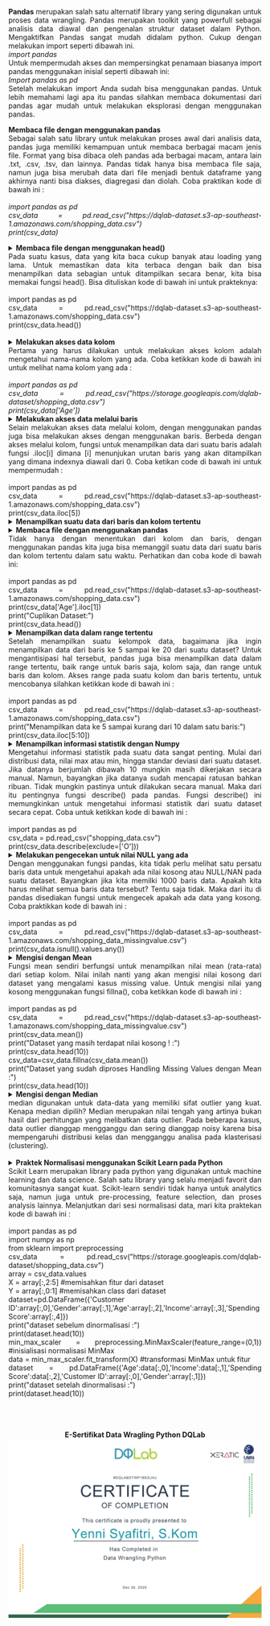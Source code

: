 <p align="justify"><b>Pandas</b> merupakan salah satu alternatif library yang sering digunakan untuk proses data wrangling. 
Pandas merupakan toolkit yang powerfull sebagai analisis data diawal dan pengenalan struktur dataset dalam Python. 
Mengaktifkan Pandas sangat mudah didalam python. Cukup dengan melakukan import seperti dibawah ini.</br>
<i>import pandas</i></br>
Untuk mempermudah akses dan mempersingkat penamaan biasanya import pandas menggunakan inisial seperti dibawah ini:</br>
<i>Import pandas as pd</i></br>
Setelah melakukan import Anda sudah bisa menggunakan pandas. Untuk lebih memahami lagi apa itu pandas silahkan membaca dokumentasi dari pandas agar mudah untuk melakukan eksplorasi dengan menggunakan pandas.</p>

<p align="justify"><b>Membaca file dengan menggunakan pandas</b></br>Sebagai salah satu library untuk melakukan proses awal dari analisis data, pandas juga memiliki kemampuan untuk membaca berbagai macam jenis file. Format yang bisa dibaca oleh pandas ada berbagai macam, antara lain .txt, .csv, .tsv, dan lainnya. Pandas tidak hanya bisa membaca file saja, namun juga bisa merubah data dari file menjadi bentuk dataframe yang akhirnya nanti bisa diakses, diagregasi dan diolah. Coba praktikan kode di bawah ini :</br></br>
<i>import pandas as pd </br>
csv_data = pd.read_csv("https://dqlab-dataset.s3-ap-southeast-1.amazonaws.com/shopping_data.csv")</br>
print(csv_data)	</i></p>


<details> <summary align="justify"><b>Membaca file dengan menggunakan head()</b></br>Pada suatu kasus, data yang kita baca cukup banyak atau loading yang lama. Untuk memastikan data kita terbaca dengan baik dan bisa menampilkan data sebagian untuk ditampilkan secara benar, kita bisa memakai fungsi head(). Bisa dituliskan kode di bawah ini untuk prakteknya:</br></br>import pandas as pd</br>
csv_data = pd.read_csv("https://dqlab-dataset.s3-ap-southeast-1.amazonaws.com/shopping_data.csv")</br>
print(csv_data.head()) </br> </br>
</summary><table align="justify"><i></br>Output : </br></i>
<tr><td></td><td>CustomerID </td><td>Genre</td><td>Age</td><td>Annual Income(k$)</td> <td>Spending Score (1-100)</td></tr>
<tr><td>0</td><td>1</td><td>Male</td><td>19</td><td>15</td><td>39</td></tr>
<tr><td>1</td><td>2</td><td>Male </td><td>21</td><td>15</td><td>81</td></tr>
<tr><td>2</td><td>3</td><td>Female </td><td>20</td><td>16 </td><td>6</td></tr>
<tr><td>3</td><td>4</td><td>Female </td><td>23</td><td>16 </td><td>77</td></tr>
<</br>
  </table></details>

<details> <summary align="justify"><b>Melakukan akses data kolom</b></br>Pertama yang harus dilakukan untuk melakukan akses kolom adalah mengetahui nama-nama kolom yang ada. Coba ketikkan kode di bawah ini untuk melihat nama kolom yang ada :</br></br><i>import pandas as pd</br>
csv_data = pd.read_csv("https://storage.googleapis.com/dqlab-dataset/shopping_data.csv")</br>
print(csv_data['Age'])</i>
</summary><table align="justify"><i></br>Output : </br></i>
<tr><td>0  </td><td>    19</td></tr>
<tr><td>1  </td><td>    21</td></tr>
<tr><td>2   </td><td>   20</td></tr>
<tr><td>3   </td><td>   23</td></tr>
<tr><td>4  </td><td>    31</td></tr>
<tr><td>5   </td><td>   22</td></tr>
<tr><td>6  </td><td>    35</td></tr>
<tr><td>7  </td><td>    23</td></tr>
<tr><td>8  </td><td>    64</td></tr>
<tr><td>9   </td><td>   30</td></tr>
<tr><td>10  </td><td>   67</td></tr>
<tr><td>11  </td><td>   35</td></tr>
<tr><td>12  </td><td>   58</td></tr>
<tr><td>13  </td><td>   24</td></tr>
<tr><td>14   </td><td>  37</td></tr>
<tr><td>15   </td><td>  22</td></tr>
<tr><td>16  </td><td>   35</td></tr>
<tr><td>17  </td><td>   20</td></tr>
<tr><td>18  </td><td>   52</td></tr>
<tr><td>19  </td><td>   35</td></tr>
<tr><td>20  </td><td>   35</td></tr>
<tr><td>21  </td><td>   25</td></tr>
<tr><td>22  </td><td>   46</td></tr>
<tr><td>23  </td><td>   31</td></tr>
<tr><td>24  </td><td>   54</td></tr>
<tr><td>25  </td><td>   29</td></tr>
<tr><td>26  </td><td>   45</td></tr>
<tr><td>27  </td><td>   35</td></tr>
<tr><td>28  </td><td>   40</td></tr>
<tr><td>29  </td><td>   23</td></tr>
<tr><td>    </td><td>   ..</td></tr>
<tr><td>170  </td><td>  40</td></tr>
<tr><td>171  </td><td>  28</td></tr>
<tr><td>172  </td><td>  36</td></tr>
<tr><td>173 </td><td>   36</td></tr>
<tr><td>174 </td><td>   52</td></tr>
<tr><td>175 </td><td>   30</td></tr>
<tr><td>176 </td><td>   58</td></tr>
<tr><td>177 </td><td>   27</td></tr>
<tr><td>178 </td><td>   59</td></tr>
<tr><td>179 </td><td>   35</td></tr>
<tr><td>180 </td><td>   37</td></tr>
<tr><td>181  </td><td>  32</td></tr>
<tr><td>182  </td><td>  46</td></tr>
<tr><td>183  </td><td>  29</td></tr>
<tr><td>184  </td><td>  41</td></tr>
<tr><td>185 </td><td>   30</td></tr>
<tr><td>186  </td><td>  54</td></tr>
<tr><td>187  </td><td>  28</td></tr>
<tr><td>188  </td><td>  41</td></tr>
<tr><td>189  </td><td>  36</td></tr>
<tr><td>190 </td><td>   34</td></tr>
<tr><td>191 </td><td>   32</td></tr>
<tr><td>192 </td><td>   33</td></tr>
<tr><td>193 </td><td>   38</td></tr>
<tr><td>194 </td><td>   47</td></tr>
<tr><td>195 </td><td>   35</td></tr>
<tr><td>196 </td><td>   45</td></tr>
<tr><td>197 </td><td>   32</td></tr>
<tr><td>198 </td><td>   32</td></tr>
<tr><td>199 </td><td>   30</td></tr></br>
Name: Age, Length: 200, dtype: int64
</table></details>

<details> <summary align="justify"><b>Melakukan akses data melalui baris</b></br>Selain melakukan akses data melalui kolom, dengan menggunakan pandas juga bisa melakukan akses dengan menggunakan baris. Berbeda dengan akses melalui kolom, fungsi untuk menampilkan data dari suatu baris adalah fungsi .iloc[i] dimana [i] menunjukan urutan baris yang akan ditampilkan yang dimana indexnya diawali dari 0. Coba ketikan code di bawah ini untuk mempermudah : </br></br>import pandas as pd</br>
csv_data = pd.read_csv("https://dqlab-dataset.s3-ap-southeast-1.amazonaws.com/shopping_data.csv")</br>
print(csv_data.iloc[5])	
</summary><table align="justify"><i></br>Output : </br></i>
<tr><td>CustomerID    </td><td>                 6</td></tr>
<tr><td>Genre         </td><td>            Female</td></tr>
<tr><td>Age           </td><td>                22</td></tr>
<tr><td>Annual Income (k$)    </td><td>        17</td></tr>
<tr><td>Spending Score (1-100)  </td><td>      76</td></tr></br>
<tr><td>Name: 5 </td><td> dtype: object
</table></details>

<details> <summary align="justify"><b>Menampilkan suatu data dari baris dan kolom tertentu</b></br>
</summary><table align="justify"><i>Output : </br>25</br>
Academy DQLab</i></table></details>

<details> <summary align="justify"><b>Membaca file dengan menggunakan pandas</b></br>Tidak hanya dengan menentukan dari kolom dan baris, dengan menggunakan pandas kita juga bisa memanggil suatu data dari suatu baris dan kolom tertentu dalam satu waktu. Perhatikan dan coba kode di bawah ini:</br></br> import pandas as pd</br>
csv_data = pd.read_csv("https://dqlab-dataset.s3-ap-southeast-1.amazonaws.com/shopping_data.csv")</br>
print(csv_data['Age'].iloc[1])</br>
print("Cuplikan Dataset:")</br>
print(csv_data.head())				
</summary><table align="justify"><i>Output : </br></i>
 <tr><td></td><td> CustomerID </td><td>   Genre  </td><td> Age </td><td>  Annual Income (k$) </td><td>  Spending Score (1-100)</td></tr>
<tr><td>0   </td><td>         1  </td><td>   Male  </td><td>  19 </td><td>                  15 </td><td>                      39</td></tr>
<tr><td>1   </td><td>         2  </td><td>   Male  </td><td>  21 </td><td>                  15  </td><td>                     81</td></tr>
<tr><td>2   </td><td>         3  </td><td> Female  </td><td>  20  </td><td>                 16  </td><td>                      6</td></tr>
<tr><td>3   </td><td>         4  </td><td> Female  </td><td>  23 </td><td>                  16  </td><td>                     77</td></tr>
<tr><td>4   </td><td>         5  </td><td> Female  </td><td>  31  </td><td>                 17  </td><td>                     40</td></tr>
</table></details>

<details> <summary align="justify"><b>Menampilkan data dalam range tertentu</b></br>Setelah menampilkan suatu kelompok data, bagaimana jika ingin menampilkan data dari baris ke 5 sampai ke 20 dari suatu dataset? Untuk mengantisipasi hal tersebut, pandas juga bisa menampilkan data dalam range tertentu, baik range untuk baris saja, kolom saja, dan range untuk baris dan kolom.
  Akses range pada suatu kolom dan baris tertentu, untuk mencobanya silahkan ketikkan kode di bawah ini :</br></br>import pandas as pd</br>
csv_data = pd.read_csv("https://dqlab-dataset.s3-ap-southeast-1.amazonaws.com/shopping_data.csv")</br>
print("Menampilkan data ke 5 sampai kurang dari 10 dalam satu baris:")</br>
print(csv_data.iloc[5:10])
</summary><table align="justify"><i>Output : </br></i>
<tr><td></td><td>CustomerID </td><td>  Genre </td><td> Age </td><td> Annual Income (k$)  </td><td>Spending Score (1-100)</td></tr>
<tr><td>5       </td><td>    6 </td><td> Female  </td><td> 22  </td><td>                17 </td><td>                     76</td></tr>
<tr><td>6       </td><td>    7 </td><td> Female  </td><td> 35   </td><td>               18 </td><td>                      6</td></tr>
<tr><td>7       </td><td>    8 </td><td> Female  </td><td> 23 </td><td>                 18  </td><td>                    94</td></tr>
<tr><td>8       </td><td>    9 </td><td>   Male  </td><td> 64  </td><td>                19  </td><td>                     3</td></tr>
<tr><td>9       </td><td>   10 </td><td> Female  </td><td> 30  </td><td>                19  </td><td>                    72</td></tr>
</table></details>

<details> <summary align="justify"><b>Menampilkan informasi statistik dengan Numpy</b></br>Mengetahui informasi statistik pada suatu data sangat penting. Mulai dari distribusi data, nilai max atau min, hingga standar deviasi dari suatu dataset. Jika datanya berjumlah dibawah 10 mungkin masih dikerjakan secara manual. Namun, bayangkan jika datanya sudah mencapai ratusan bahkan ribuan. Tidak mungkin pastinya untuk dilakukan secara manual. Maka dari itu pentingnya fungsi describe() pada pandas. Fungsi describe() ini memungkinkan untuk mengetahui informasi statistik dari suatu dataset secara cepat. Coba untuk ketikkan kode di bawah ini :</br></br>import pandas as pd</br>
csv_data = pd.read_csv("shopping_data.csv")</br>
print(csv_data.describe(exclude=['O']))
</summary><table align="justify"><i>Output : </br></i>
<tr><td></td><td>        CustomerID </td><td>        Age </td><td> Annual Income (k$)</td><td>  Spending Score (1-100)</td></tr>
<tr><td>count</td><td>  200.000000 </td><td> 200.000000  </td><td>        200.000000  </td><td>            200.000000</td></tr>
<tr><td>mean </td><td>  100.500000  </td><td> 38.850000   </td><td>        60.560000  </td><td>             50.200000</td></tr>
<tr><td>std  </td><td>   57.879185 </td><td>  13.969007   </td><td>        26.264721  </td><td>             25.823522</td></tr>
<tr><td>min </td><td>     1.000000  </td><td> 18.000000  </td><td>         15.000000  </td><td>              1.000000</td></tr>
<tr><td>25% </td><td>    50.750000  </td><td> 28.750000   </td><td>        41.500000  </td><td>             34.750000</td></tr>
<tr><td>50%  </td><td>  100.500000  </td><td> 36.000000   </td><td>        61.500000  </td><td>             50.000000</td></tr>
<tr><td>75%  </td><td>  150.250000 </td><td>  49.000000   </td><td>        78.000000  </td><td>             73.000000</td></tr>
<tr><td>max  </td><td>  200.000000 </td><td>  70.000000   </td><td>       137.000000  </td><td>             99.000000</td></tr>
</table></details>

<details> <summary align="justify"><b>Melakukan pengecekan untuk nilai NULL yang ada</b></br>Dengan menggunakan fungsi pandas, kita tidak perlu melihat satu persatu baris data untuk mengetahui apakah ada nilai kosong atau NULL/NAN pada suatu dataset. Bayangkan jika kita memilki 1000 baris data. Apakah kita harus melihat semua baris data tersebut? Tentu saja tidak. Maka dari itu di pandas disediakan fungsi untuk mengecek apakah ada data yang kosong. Coba praktikkan kode di bawah ini :</br></br>import pandas as pd</br>
csv_data = pd.read_csv("https://dqlab-dataset.s3-ap-southeast-1.amazonaws.com/shopping_data_missingvalue.csv")</br>
print(csv_data.isnull().values.any())
</summary><table align="justify"><i>Output : </br>True</i></table></details> 


<details> <summary align="justify"><b>Mengisi dengan Mean</b></br>Fungsi mean sendiri berfungsi untuk menampilkan  nilai mean (rata-rata) dari setiap kolom. Nilai inilah nanti yang akan mengisi nilai kosong dari dataset yang mengalami kasus missing value. Untuk mengisi nilai yang kosong menggunakan fungsi fillna(), coba ketikkan kode di bawah ini :</br></br>import pandas as pd</br>
csv_data = pd.read_csv("https://dqlab-dataset.s3-ap-southeast-1.amazonaws.com/shopping_data_missingvalue.csv")</br>
print(csv_data.mean())</br>
print("Dataset yang masih terdapat nilai kosong ! :")</br>
print(csv_data.head(10))</br>
csv_data=csv_data.fillna(csv_data.mean())</br>
print("Dataset yang sudah diproses Handling Missing Values dengan Mean :")</br>
print(csv_data.head(10))
</summary><table align="justify"><i>Output : </br>25</br>
Academy DQLab</i></table></details> 

<details> <summary align="justify"><b>Mengisi dengan Median</b></br>median digunakan untuk data-data yang memiliki sifat outlier yang kuat. Kenapa median dipilih? Median merupakan nilai tengah yang artinya bukan hasil dari perhitungan yang melibatkan data outlier. Pada beberapa kasus, data outlier dianggap mengganggu dan sering dianggap noisy karena bisa mempengaruhi distribusi kelas dan mengganggu analisa pada klasterisasi (clustering).</br></br>
</summary><table align="justify"><i>Output : </br></i>
<tr><td></td><td>  CustomerID  </td><td> Genre </td><td>       Age </td><td> Annual Income (k$) </td><td> Spending Score (1-100)</td></tr>
<tr><td>0     </td><td>      1  </td><td>  Male </td><td> 19.000000 </td><td>          15.000000 </td><td>              39.000000</td></tr>
<tr><td>1     </td><td>      2  </td><td>  Male </td><td> 38.939698 </td><td>          15.000000  </td><td>             81.000000</td></tr>
<tr><td>2     </td><td>      3  </td><td>Female </td><td> 20.000000  </td><td>         61.005051   </td><td>             6.000000</td></tr>
<tr><td>3     </td><td>      4  </td><td>Female </td><td> 23.000000  </td><td>         16.000000   </td><td>            77.000000</td></tr>
<tr><td>4     </td><td>      5 </td><td> Female </td><td> 31.000000  </td><td>         17.000000   </td><td>            50.489899</td></tr>
<tr><td>5     </td><td>      6 </td><td> Female </td><td> 22.000000  </td><td>         61.005051   </td><td>            76.000000</td></tr>
<tr><td>6     </td><td>      7 </td><td> Female </td><td> 35.000000  </td><td>         18.000000   </td><td>             6.000000</td></tr>
<tr><td>7     </td><td>      8 </td><td> Female </td><td> 23.000000  </td><td>         18.000000   </td><td>            94.000000</td></tr>
<tr><td>8    </td><td>       9 </td><td>   Male </td><td> 64.000000  </td><td>         19.000000    </td><td>           50.489899</td></tr>
<tr><td>9     </td><td>     10 </td><td> Female </td><td> 30.000000  </td><td>         19.000000    </td><td>           72.000000</td></tr>
</table></details> 


<details> <summary align="justify"><b>Praktek Normalisasi menggunakan Scikit Learn pada Python</b></br>Scikit Learn merupakan library pada python yang digunakan untuk machine learning dan data science. Salah satu library yang selalu menjadi favorit dan komunitasnya sangat kuat. Scikit-learn sendiri tidak hanya untuk analytics saja, namun juga untuk pre-processing, feature selection, dan proses analysis lainnya. Melanjutkan dari sesi normalisasi data, mari kita praktekan kode di bawah ini :</br></br>import pandas as pd</br>
import numpy as np</br>
from sklearn import preprocessing</br>
csv_data = pd.read_csv("https://storage.googleapis.com/dqlab-dataset/shopping_data.csv")</br>
array = csv_data.values</br>
X = array[:,2:5] #memisahkan fitur dari dataset</br>
Y = array[:,0:1]  #memisahkan class dari dataset</br>
dataset=pd.DataFrame({'Customer ID':array[:,0],'Gender':array[:,1],'Age':array[:,2],'Income':array[:,3],'Spending Score':array[:,4]})</br>
print("dataset sebelum dinormalisasi :")</br>
print(dataset.head(10))</br>
min_max_scaler = preprocessing.MinMaxScaler(feature_range=(0,1)) #inisialisasi normalisasi MinMax</br>
data = min_max_scaler.fit_transform(X) #transformasi MinMax untuk fitur</br>
dataset = pd.DataFrame({'Age':data[:,0],'Income':data[:,1],'Spending Score':data[:,2],'Customer ID':array[:,0],'Gender':array[:,1]})</br>
print("dataset setelah dinormalisasi :")</br>
print(dataset.head(10))
</summary><table align="justify"><i>Output : </i></br>
<tr><td colspan="6" align="center"> dataset sebelum dinormalisasi :</td></tr>
  <tr><td></td><td>Age</td><td> Customer ID </td><td> Gender</td><td> Income </td><td>Spending Score</td></tr>
<tr><td>0 </td><td> 19  </td><td>         1 </td><td>   Male </td><td>    15 </td><td>            39</td></tr>
<tr><td>1 </td><td> 21  </td><td>         2 </td><td>   Male </td><td>    15  </td><td>           81</td></tr>
<tr><td>2 </td><td> 20  </td><td>         3 </td><td> Female </td><td>    16   </td><td>           6</td></tr>
<tr><td>3 </td><td> 23  </td><td>         4 </td><td> Female </td><td>    16   </td><td>          77</td></tr>
<tr><td>4 </td><td> 31  </td><td>         5 </td><td> Female </td><td>    17   </td><td>          40</td></tr>
<tr><td>5 </td><td> 22  </td><td>         6 </td><td> Female </td><td>    17   </td><td>          76</td></tr>
<tr><td>6 </td><td> 35   </td><td>        7 </td><td> Female </td><td>    18   </td><td>           6</td></tr>
<tr><td>7 </td><td> 23  </td><td>         8 </td><td> Female </td><td>    18   </td><td>          94</td></tr>
<tr><td>8 </td><td> 64  </td><td>         9 </td><td>   Male </td><td>    19   </td><td>           3</td></tr>
<tr><td>9 </td><td> 30  </td><td>        10 </td><td> Female </td><td>    19   </td><td>          72</td></tr></table></br><table>
<tr><td colspan="6" align="center"> dataset setelah dinormalisasi :</td></tr> 
 <tr><td>  </td><td>     Age</td><td> Customer ID </td><td> Gender </td><td>   Income </td><td> Spending Score</td></tr>
<tr><td>0 </td><td> 0.019231 </td><td>          1 </td><td>   Male </td><td> 0.000000  </td><td>      0.387755</td></tr>
<tr><td>1 </td><td> 0.057692  </td><td>         2  </td><td>  Male</td><td>  0.000000  </td><td>      0.816327</td></tr>
<tr><td>2 </td><td> 0.038462  </td><td>         3  </td><td>Female </td><td> 0.008197  </td><td>      0.051020</td></tr>
<tr><td>3 </td><td> 0.096154  </td><td>         4 </td><td> Female </td><td> 0.008197  </td><td>      0.775510</td></tr>
<tr><td>4 </td><td> 0.250000  </td><td>         5 </td><td> Female </td><td> 0.016393  </td><td>      0.397959</td></tr>
<tr><td>5 </td><td> 0.076923  </td><td>         6 </td><td> Female </td><td> 0.016393  </td><td>      0.765306</td></tr>
<tr><td>6 </td><td> 0.326923   </td><td>        7 </td><td> Female </td><td> 0.024590  </td><td>      0.051020</td></tr>
<tr><td>7 </td><td> 0.096154  </td><td>         8 </td><td> Female </td><td> 0.024590  </td><td>      0.948980</td></tr>
<tr><td>8 </td><td> 0.884615  </td><td>         9 </td><td>   Male </td><td> 0.032787  </td><td>      0.020408</td></tr>
<tr><td>9</td><td>  0.230769  </td><td>        10 </td><td> Female </td><td> 0.032787  </td><td>      0.724490</td></tr>
</table></details> 
</br></br></br>
<p align="center"><b>E-Sertifikat Data Wragling Python DQLab</b></br><img src="https://github.com/yenysyafitry/Data-Wrangling-Python/blob/main/e-sertifikat.jpg"></p>
